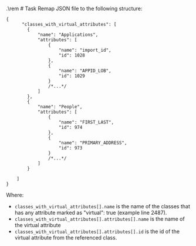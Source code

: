.\rem   # Task
Remap JSON file to the following structure:

```
{
      "classes_with_virtual_attributes": [
        {
            "name": "Applications",
            "attributes": [
                {
                    "name": "import_id",
                    "id": 1028
                },
                {
                    "name": "APPID_LOB",
                    "id": 1029
                }
                /*...*/
            ]
        },
        {
            "name": "People",
            "attributes": [
                {
                    "name": "FIRST_LAST",
                    "id": 974
                },
                {
                    "name": "PRIMARY_ADDRESS",
                    "id": 973
                }
                /*...*/
            ]
        }
 
    ]
}
```

Where:
* `classes_with_virtual_attributes[].name` is the name of the classes that has any attribute marked as "virtual": true (example line 2487).
* `classes_with_virtual_attributes[].attributes[].name` is the name of the virtual attribute
* `classes_with_virtual_attributes[].attributes[].id` is the id of the virtual attribute
from the referenced class.
